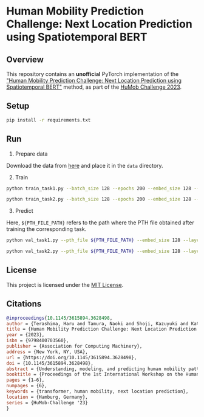 # Human Mobility Prediction Challenge: Next Location Prediction using Spatiotemporal BERT

## Overview

This repository contains an **unofficial** PyTorch implementation of the ["Human Mobility Prediction Challenge: Next Location Prediction using Spatiotemporal BERT"](https://dl.acm.org/doi/10.1145/3615894.3628498) method, as part of the [HuMob Challenge 2023](https://connection.mit.edu/humob-challenge-2023).

## Setup

```bash
pip install -r requirements.txt
```

## Run

1. Prepare data

Download the data from [here](https://zenodo.org/records/10142719) and place it in the `data` directory.

2. Train

```bash
python train_task1.py --batch_size 128 --epochs 200 --embed_size 128 --layers_num 4 --heads_num 8

python train_task2.py --batch_size 128 --epochs 200 --embed_size 128 --layers_num 4 --heads_num 8
```

3. Predict

Here, `${PTH_FILE_PATH}` refers to the path where the PTH file obtained after training the corresponding task.

```bash
python val_task1.py --pth_file ${PTH_FILE_PATH} --embed_size 128 --layers_num 4 --heads_num 8

python val_task2.py --pth_file ${PTH_FILE_PATH} --embed_size 128 --layers_num 4 --heads_num 8
```

## License

This project is licensed under the [MIT License](https://github.com/caoji2001/Human-Mobility-Prediction-Challenge-Next-Location-Prediction-using-Spatiotemporal-BERT/blob/main/LICENSE).

## Citations

```bibtex
@inproceedings{10.1145/3615894.3628498,
author = {Terashima, Haru and Tamura, Naoki and Shoji, Kazuyuki and Katayama, Shin and Urano, Kenta and Yonezawa, Takuro and Kawaguchi, Nobuo},
title = {Human Mobility Prediction Challenge: Next Location Prediction Using Spatiotemporal BERT},
year = {2023},
isbn = {9798400703560},
publisher = {Association for Computing Machinery},
address = {New York, NY, USA},
url = {https://doi.org/10.1145/3615894.3628498},
doi = {10.1145/3615894.3628498},
abstract = {Understanding, modeling, and predicting human mobility patterns in urban areas has become a crucial task from the perspectives of traffic modeling, disaster risk management, urban planning, and more. HuMob Challenge 2023 aims to predict future movement trajectories based on the past movement trajectories of 100,000 users[1]. Our team, "uclab2023", considered that model design significantly impacts training and prediction times in the task of human mobility trajectory prediction. To address this, we proposed a model based on BERT, commonly used in natural language processing, which allows parallel predictions, thus reducing both training and prediction times.In this challenge, Task 1 involves predicting the 15-day daily mobility trajectories of target users using the movement trajectories of 100,000 users. Task 2 focuses on predicting the 15-day emergency mobility trajectories of target users with data from 25,000 users. Our team achieved accuracy scores of GEOBLEU: 0.3440 and DTW: 29.9633 for Task 1 and GEOBLEU: 0.2239 and DTW: 44.7742 for Task 2[2][3].},
booktitle = {Proceedings of the 1st International Workshop on the Human Mobility Prediction Challenge},
pages = {1–6},
numpages = {6},
keywords = {transformer, human mobility, next location prediction},
location = {Hamburg, Germany},
series = {HuMob-Challenge '23}
}
```
